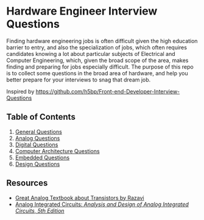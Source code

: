# Hardware Engineer Interview Questions

Finding hardware engineering jobs is often difficult given the high education barrier to entry, and also the specialization of jobs, which often requires candidates knowing a lot about particular subjects of Electrical and Computer Engineering, which, given the broad scope of the area, makes finding and preparing for jobs especially difficult. The purpose of this repo is to collect some questions in the broad area of hardware, and help you better prepare for your interviews to snag that dream job.

Inspired by https://github.com/h5bp/Front-end-Developer-Interview-Questions

## Table of Contents

  1. [General Questions](questions/general-questions.md)
  2. [Analog Questions](questions/analog-questions.md)
  3. [Digital Questions](questions/digital-questions.md)
  4. [Computer Architecture Questions](questions/computer-architecture-questions.md)
  5. [Embedded Questions](questions/embedded-questions.md)
  6. [Design Questions](questions/design-questions.md)

## Resources

- [Great Analog Textbook about Transistors by Razavi](https://amzn.to/3Omil71)
- [Analog Integrated Circuits: _Analysis and Design of Analog Integrated Circuits, 5th Edition_](https://amzn.to/3Omil71)
